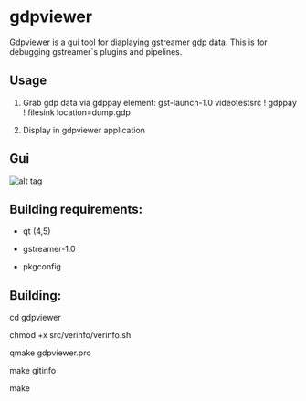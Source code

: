gdpviewer
==========

Gdpviewer is a gui tool for diaplaying gstreamer gdp data. This is for debugging gstreamer`s plugins and pipelines.

Usage
-----

1) Grab gdp data via gdppay element: gst-launch-1.0 videotestsrc ! gdppay ! filesink location=dump.gdp

2) Display in gdpviewer application



Gui
-----

![alt tag](https://cloud.githubusercontent.com/assets/10683398/8769317/274bacaa-2ebc-11e5-90c7-d179aef4b501.png)


Building requirements:
-----

* qt (4,5)

* gstreamer-1.0

* pkgconfig


Building:
-----

cd gdpviewer

chmod +x src/verinfo/verinfo.sh

qmake gdpviewer.pro

make gitinfo

make
